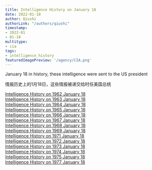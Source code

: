 ```yaml
---
title: Intelligence History on January 18
date: 2022-01-18
author: Qiushi 
authorLink: "/authors/qiushi"
timestamp: 
- 2022-01
- 01-18
multitype: 
- cia
tags: 
- intelligence_history
featuredImagePreview: '/agency/CIA.png'
---
```



January 18 in history, these intelligence were sent to the US president

情报历史上的1月18日，这些情报被递交给时任美国总统

<!--more-->







[Intelligence History on 1962 January 18](/dailybrief/1962-01-18)   
[Intelligence History on 1963 January 18](/dailybrief/1963-01-18)   
[Intelligence History on 1964 January 18](/dailybrief/1964-01-18)   
[Intelligence History on 1965 January 18](/dailybrief/1965-01-18)   
[Intelligence History on 1966 January 18](/dailybrief/1966-01-18)   
[Intelligence History on 1967 January 18](/dailybrief/1967-01-18)   
[Intelligence History on 1968 January 18](/dailybrief/1968-01-18)   
[Intelligence History on 1969 January 18](/dailybrief/1969-01-18)   
[Intelligence History on 1971 January 18](/dailybrief/1971-01-18)   
[Intelligence History on 1972 January 18](/dailybrief/1972-01-18)   
[Intelligence History on 1973 January 18](/dailybrief/1973-01-18)   
[Intelligence History on 1974 January 18](/dailybrief/1974-01-18)   
[Intelligence History on 1975 January 18](/dailybrief/1975-01-18)   
[Intelligence History on 1977 January 18](/dailybrief/1977-01-18)   
